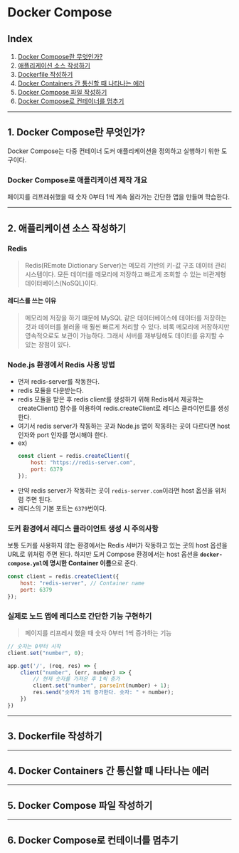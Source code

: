 # Docker Compose

## Index

1. [Docker Compose란 무엇인가?](#1-docker-compose란-무엇인가)
2. [애플리케이션 소스 작성하기](#2-애플리케이션-소스-작성하기)
3. [Dockerfile 작성하기](#3-dockerfile-작성하기)
4. [Docker Containers 간 통신할 때 나타나는 에러](#4-docker-containers-간-통신할-때-나타나는-에러)
5. [Docker Compose 파일 작성하기](#5-docker-compose-파일-작성하기)
6. [Docker Compose로 컨테이너를 멈추기](#6-docker-compose로-컨테이너를-멈추기)

---

## 1. Docker Compose란 무엇인가?

Docker Compose는 다중 컨테이너 도커 애플리케이션을 정의하고 실행하기 위한 도구이다.

### Docker Compose로 애플리케이션 제작 개요

페이지를 리프레쉬했을 때 숫자 0부터 1씩 계속 올라가는 간단한 앱을 만들며 학습한다.

---

## 2. 애플리케이션 소스 작성하기

### Redis

>   Redis(REmote Dictionary Server)는 메모리 기반의
>   키-값 구조 데이터 관리 시스템이다.
>   모든 데이터를 메모리에 저장하고 빠르게 조회할 수 있는
>   비관계형 데이터베이스(NoSQL)이다.

#### 레디스를 쓰는 이유

>   메모리에 저장을 하기 떄문에 MySQL 같은 데이터베이스에 데이터를 저장하는 것과
>   데이터를 불러올 때 훨씬 빠르게 처리할 수 있다.
>   비록 메모리에 저장하지만 영속적으로도 보관이 가능하다.
>   그래서 서버를 재부팅해도 데이터를 유지할 수 있는 장점이 있다.

### Node.js 환경에서 Redis 사용 방법

-   먼저 redis-server를 작동한다.
-   redis 모듈을 다운받는다.
-   redis 모듈을 받은 후 redis client를 생성하기 위해
    Redis에서 제공하는 createClient() 함수를 이용하여
    redis.createClient로 레디스 클라이언트를 생성한다.
-   여기서 redis server가 작동하는 곳과 Node.js 앱이 작동하는 곳이 다르다면
    host 인자와 port 인자를 명시해야 한다.
-   ex)
    ```js
    const client = redis.createClient({
        host: "https://redis-server.com",
        port: 6379
    });
    ```
-   만약 redis server가 작동하는 곳이 `redis-server.com`이라면
    host 옵션을 위처럼 주면 된다.
-   레디스의 기본 포트는 `6379`번이다.

### 도커 환경에서 레디스 클라이언트 생성 시 주의사항

보통 도커를 사용하지 않는 환경에서는
Redis 서버가 작동하고 있는 곳의 host 옵션을 URL로 위처럼 주면 된다.
하지만 도커 Compose 환경에서는
host 옵션을 **`docker-compose.yml`에 명시한 Container 이름**으로 준다.

```js
const client = redis.createClient({
    host: "redis-server", // Container name
    port: 6379
});
```

### 실제로 노드 앱에 레디스로 간단한 기능 구현하기

>   페이지를 리프레시 했을 때 숫자 0부터 1씩 증가하는 기능

```js
// 숫자는 0부터 시작
client.set("number", 0);

app.get('/', (req, res) => {
    client("number", (err, number) => {
        // 현재 숫자를 가져온 후 1씩 증가
        client.set("number", parseInt(number) + 1);
        res.send("숫자가 1씩 증가한다. 숫자: " + number);
    })
})
```

---

## 3. Dockerfile 작성하기

---

## 4. Docker Containers 간 통신할 때 나타나는 에러

---

## 5. Docker Compose 파일 작성하기

---

## 6. Docker Compose로 컨테이너를 멈추기
